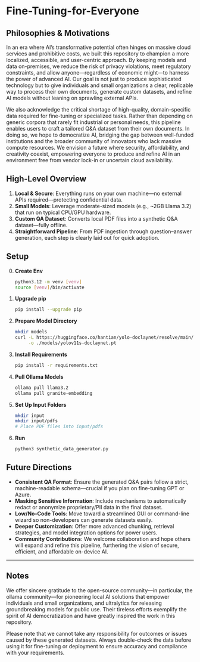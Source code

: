 # Fine-Tuning-for-Everyone

## Philosophies & Motivations

In an era where AI’s transformative potential often hinges on massive cloud services and prohibitive costs, we built this repository to champion a more localized, accessible, and user-centric approach. By keeping models and data on-premises, we reduce the risk of privacy violations, meet regulatory constraints, and allow anyone—regardless of economic might—to harness the power of advanced AI. Our goal is not just to produce sophisticated technology but to give individuals and small organizations a clear, replicable way to process their own documents, generate custom datasets, and refine AI models without leaning on sprawling external APIs.

We also acknowledge the critical shortage of high-quality, domain-specific data required for fine-tuning or specialized tasks. Rather than depending on generic corpora that rarely fit industrial or personal needs, this pipeline enables users to craft a tailored Q&A dataset from their own documents. In doing so, we hope to democratize AI, bridging the gap between well-funded institutions and the broader community of innovators who lack massive compute resources. We envision a future where security, affordability, and creativity coexist, empowering everyone to produce and refine AI in an environment free from vendor lock-in or uncertain cloud availability.

## High-Level Overview

1. **Local & Secure**: Everything runs on your own machine—no external APIs required—protecting confidential data.  
2. **Small Models**: Leverage moderate-sized models (e.g., \~2GB Llama 3.2) that run on typical CPU/GPU hardware.  
3. **Custom QA Dataset**: Converts local PDF files into a synthetic Q&A dataset—fully offline.  
4. **Straightforward Pipeline**: From PDF ingestion through question–answer generation, each step is clearly laid out for quick adoption.

## Setup
0. **Create Env**
   ```bash
   python3.12 -m venv [venv]
   source [venv]/bin/activate
   ```
2. **Upgrade pip**  
   ```bash
   pip install --upgrade pip
   ```
3. **Prepare Model Directory**  
   ```bash
   mkdir models
   curl -L https://huggingface.co/hantian/yolo-doclaynet/resolve/main/yolov11s-doclaynet.pt \
        -o ./models/yolov11s-doclaynet.pt
   ```
4. **Install Requirements**  
   ```bash
   pip install -r requirements.txt
   ```
5. **Pull Ollama Models**  
   ```bash
   ollama pull llama3.2
   ollama pull granite-embedding
   ```
6. **Set Up Input Folders**  
   ```bash
   mkdir input
   mkdir input/pdfs
   # Place PDF files into input/pdfs
   ```
7. **Run**  
   ```bash
   python3 synthetic_data_generator.py
   ```

## Future Directions

- **Consistent QA Format**: Ensure the generated Q&A pairs follow a strict, machine-readable schema—crucial if you plan on fine-tuning GPT or Azure.  
- **Masking Sensitive Information**: Include mechanisms to automatically redact or anonymize proprietary/PII data in the final dataset.  
- **Low/No-Code Tools**: Move toward a streamlined GUI or command-line wizard so non-developers can generate datasets easily.  
- **Deeper Customization**: Offer more advanced chunking, retrieval strategies, and model integration options for power users.  
- **Community Contributions**: We welcome collaboration and hope others will expand and refine this pipeline, furthering the vision of secure, efficient, and affordable on-device AI.

---

## Notes
We offer sincere gratitude to the open-source community—in particular, the ollama community—for pioneering local AI solutions that empower individuals and small organizations, and ultralytics for releasing groundbreaking models for public use. Their tireless efforts exemplify the spirit of AI democratization and have greatly inspired the work in this repository.

Please note that we cannot take any responsibility for outcomes or issues caused by these generated datasets. Always double-check the data before using it for fine-tuning or deployment to ensure accuracy and compliance with your requirements.
